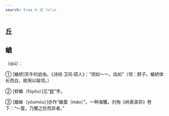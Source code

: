 ```yaml
---
search: true # 或 false
---
```


## 丘

## 蝤

（qiú）：

➀ [蝤蛴]天牛的幼虫。《诗经·卫风·硕人》：“领如～～，齿如”（领：脖子。蝤蛴体长而白，故用以喻领。）

➁ [蜉蝤（fúyóu）]见“[蜉](../F/fu#蜉)”字。

➂ [蝤蛑（yóumóu）]亦作“蝤蝥（máo）”。一种海蟹。刘恂《岭表录异》卷下：“～蝥，乃蟹之巨而异者。”
